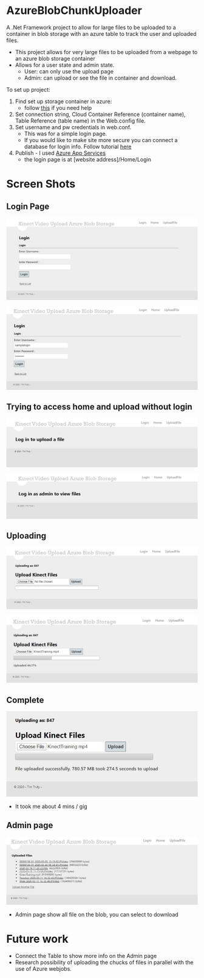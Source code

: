 # AzureBlobChunkUploader
A .Net Framework project to allow for large files to be uploaded to a container in blob storage with an azure table to track the user and uploaded files.

- This project allows for very large files to be uploaded from a webpage to an azure blob storage container
- Allows for a user state and admin state.
    - User: can only use the upload page
    - Admin: can upload or see the file in container and download.

To set up project:
1. Find set up storage container in azure:
    - follow [this](https://docs.microsoft.com/en-us/azure/storage/common/storage-configure-connection-string) if you need help
2. Set connection string, Cloud Container Reference (container name), Table Reference (table name) in the Web.config file.
3. Set username and pw credentials in web.conf. 
    - This was for a simple login page.
    - If you would like to make site more secure you can connect a database for login info. Follow tutorial [here](https://www.c-sharpcorner.com/UploadFile/cd3310/using-mvc-Asp-Net-tools-create-simple-login-form/)
4. Publish - I used [Azure App Services](https://docs.microsoft.com/en-us/azure/app-service/app-service-web-get-started-dotnet-framework)
    - the login page is at [website address]/Home/Login

# Screen Shots

## Login Page
![login](image/login.jpg "login")

![login](image/login2.jpg "login")

## Trying to access home and upload without login
![upload](image/upload-nologin.jpg "upload")

![home](image/home-nologin.jpg "home")

## Uploading
![upload](image/upload-login.jpg "upload")

![upload](image/uploading.jpg "upload")

## Complete
![complete](image/complete.jpg "complete")
- It took me about 4 mins / gig

## Admin page
![admin](image/admin-home.jpg "admin")
- Admin page show all file on the blob, you can select to download

# Future work
- Connect the Table to show more info on the Admin page
- Research possibility of uploading the chucks of files in parallel with the use of Azure webjobs.